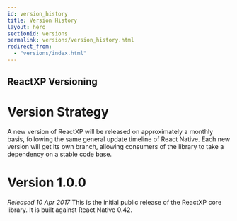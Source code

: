 ```yaml
---
id: version_history
title: Version History
layout: hero
sectionid: versions
permalink: versions/version_history.html
redirect_from:
  - "versions/index.html"
---
```


## ReactXP Versioning

# Version Strategy

A new version of ReactXP will be released on approximately a monthly basis, following the same general update timeline of React Native. Each new version will get its own branch, allowing consumers of the library to take a dependency on a stable code base.


# Version 1.0.0

_Released 10 Apr 2017_
This is the initial public release of the ReactXP core library. It is built against React Native 0.42.
